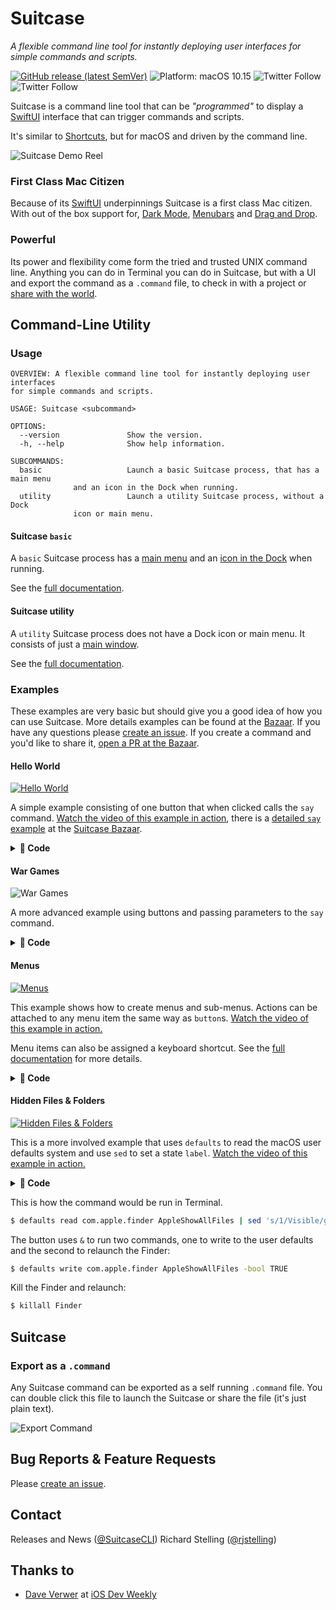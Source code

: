 # Suitcase

*A flexible command line tool for instantly deploying user interfaces for simple commands and scripts.*

[![GitHub release (latest SemVer)](https://img.shields.io/github/v/release/Impedimenta/Suitcase?sort=semver)](https://github.com/Impedimenta/Suitcase/releases) ![Platform: macOS 10.15](https://img.shields.io/badge/platform-macOS%2010.15-blue) ![Twitter Follow](https://img.shields.io/twitter/follow/SuitcaseCLI) ![Twitter Follow](https://img.shields.io/twitter/follow/rjstelling)

Suitcase is a command line tool that can be *"programmed"* to display a [SwiftUI](https://developer.apple.com/xcode/swiftui/) interface that can trigger commands and scripts. 

It's similar to [Shortcuts](https://apps.apple.com/us/app/shortcuts/id915249334), but for macOS and driven by the command line.

![Suitcase Demo Reel](./Resources/Hero.gif)

### First Class Mac Citizen 

Because of its [SwiftUI](https://developer.apple.com/xcode/swiftui/) underpinnings Suitcase is a first class Mac citizen. With out of the box support for, [Dark Mode](https://support.apple.com/en-gb/HT208976), [Menubars](https://developer.apple.com/design/human-interface-guidelines/macos/menus/menu-bar-menus/) and [Drag and Drop](https://developer.apple.com/design/human-interface-guidelines/macos/user-interaction/drag-and-drop/). 

### Powerful 

Its power and flexibility come form the tried and trusted UNIX command line. Anything you can do in Terminal you can do in Suitcase, but with a UI and export the command as a `.command` file, to check in with a project or [share with the world](https://github.com/Impedimenta/Suitcase-Bazaar).

## Command-Line Utility

### Usage

	OVERVIEW: A flexible command line tool for instantly deploying user interfaces
	for simple commands and scripts.

	USAGE: Suitcase <subcommand>

	OPTIONS:
	  --version               Show the version.
	  -h, --help              Show help information.

	SUBCOMMANDS:
	  basic                   Launch a basic Suitcase process, that has a main menu
				  and an icon in the Dock when running.
	  utility                 Launch a utility Suitcase process, without a Dock
				  icon or main menu.

#### Suitcase `basic`

A `basic` Suitcase process has a [main menu](https://developer.apple.com/documentation/appkit/nsapplication/menus) and an [icon in the Dock](https://developer.apple.com/documentation/appkit/nsdocktile) when running.

See the [full documentation](./Basic.md).

#### Suitcase utility

A `utility` Suitcase process does not have a Dock icon or main menu. It consists of just a [main window](https://developer.apple.com/documentation/appkit/nswindow).

See the [full documentation](./Utility.md).

### Examples

These examples are very basic but should give you a good idea of how you can use Suitcase. More details examples can be found at the [Bazaar](https://impedimenta.github.io/Suitcase-Bazaar/Examples/). If you have any questions please [create an issue](https://github.com/Impedimenta/Suitcase/issues). If you create a command and you'd like to share it, [open a PR at the Bazaar](https://github.com/Impedimenta/Suitcase-Bazaar).

#### Hello World

[![Hello World](./Resources/Hello-World-Example.png)](https://vimeo.com/413136057)

A simple example consisting of one button that when clicked calls the `say` command. [Watch the video of this example in action](https://vimeo.com/413136057), there is a [detailed `say` example](https://github.com/Impedimenta/Suitcase-Bazaar/blob/master/Examples/Say.md) at the [Suitcase Bazaar](https://github.com/Impedimenta/Suitcase-Bazaar/).

<details><summary><b>📝 Code</b></summary>

```bash
$ Suitcase --name="Demo App" --window-title="Hello World" \
  --window-width="200" --window-height="200" \
  --control-type="label" --control-title="Give a face to every voice…" \
  --control-type="button" \
  --control-title="🗣 Say hello" \
  --control-action="/usr/bin/say Hello World"
```
</details>
	
#### War Games

![War Games](./Resources/War-Games-Example.png)

A more advanced example using buttons and passing parameters to the `say` command.

<details><summary><b>📝 Code</b></summary>

```bash
$ Suitcase --name="War Games" \
 --control-title="Shall we play a game?" \
	--control-type="text-field" \
	--control-identifier="say.textfield" \
  --control-title="Daniel" \
	--control-type="button" \
	--control-group-identifier="g.btns" \
	--control-action="/usr/bin/say" \
	--control-action-parameter="-v,Daniel,say.textfield" \
  --control-title="Samantha" \
	--control-type="button" \
	--control-group-identifier="g.btns" \
	--control-action="/usr/bin/say" \
	--control-action-parameter="-v,Samantha,say.textfield" \
  --control-title="Veena" \
	--control-type="button" \
	--control-group-identifier="g.btns" \
	--control-action="/usr/bin/say" \
	--control-action-parameter="-v,Veena,say.textfield"
```
</details>

#### Menus

[![Menus](./Resources/Menus-Example.png)](https://vimeo.com/413141354)

This example shows how to create menus and sub-menus. Actions can be attached to any menu item the same way as `button`s. [Watch the video of this example in action.](https://vimeo.com/413141354)

Menu items can also be assigned a keyboard shortcut. See the [full documentation](./Basic.md) for more details. 

<details><summary><b>📝 Code</b></summary>
	
```bash
$ Suitcase --name="Demo App" --window-title="Menus" \
  --control-title="UUID" \
	--control-type="label" --control-identifier="com.label.uuid" \
  --menu-title="Action>Generate>UUID" \
	--menu-action="/usr/bin/uuidgen" \
	--menu-action-destination="com.label.uuid" \
  --menu-title="Action>Copy UUID" \
  --menu-shortcut="k" \
  --menu-action="/usr/bin/printenv com.label.uuid | /usr/bin/pbcopy"
```
</details>

#### Hidden Files & Folders

[![Hidden Files & Folders](./Resources/Hide-Example.png)](https://vimeo.com/413199912)

This is a more involved example that uses `defaults` to read the macOS user defaults system and use `sed` to set a state `label`. [Watch the video of this example in action.](https://vimeo.com/413199912)

<details><summary><b>📝 Code</b></summary>
	
```bash
$ Suitcase --name="Hidden Finder Settings" \
  --control-title="Hidden Files & Folders:" \
	--control-group-identifier="com.finder.hidden" \
	--control-type="label" \
  --control-title="unknown" \
	--control-group-identifier="com.finder.hidden" \
	--control-type="label" \
	--control-identifier="com.label.hidden.state" \
  --control-title="Refresh" \
	--control-group-identifier="com.finder.hidden" \
	--control-type="button" \
	--control-action="/usr/bin/defaults read com.apple.finder AppleShowAllFiles | /usr/bin/sed s/1/Visible/g;s/0/Hidden/g" \
	--control-action-destination="com.label.hidden.state" \
  --control-title="Enable" \
	--control-type="button" \
	--control-group-identifier="com.finder.hidden.buttons" \
	--control-action="/usr/bin/defaults write com.apple.finder AppleShowAllFiles -bool TRUE & /usr/bin/killall Finder" \
  --control-title="Disable" \
	--control-type="button" \
	--control-group-identifier="com.finder.hidden.buttons" \
	--control-action="/usr/bin/defaults write com.apple.finder AppleShowAllFiles -bool FALSE & /usr/bin/killall Finder"
```
</details>

This is how the command would be run in Terminal.

```bash
$ defaults read com.apple.finder AppleShowAllFiles | sed 's/1/Visible/g;s/0/Hidden/g'
```

The button uses `&` to run two commands, one to write to the user defaults and the second to relaunch the Finder:

```bash
$ defaults write com.apple.finder AppleShowAllFiles -bool TRUE
```

Kill the Finder and relaunch:

```bash
$ killall Finder
```

## Suitcase

### Export as a `.command`

Any Suitcase command can be exported as a self running `.command` file. You can double click this file to launch the Suitcase or share the file (it's just plain text).

![Export Command](./Resources/export-screenshot.png)

## Bug Reports & Feature Requests

Please [create an issue](https://github.com/Impedimenta/Suitcase/issues).

## Contact

Releases and News ([@SuitcaseCLI](https://twitter.com/SuitcaseCLI))
Richard Stelling ([@rjstelling](https://twitter.com/rjstelling))

## Thanks to

- [Dave Verwer](https://github.com/daveverwer) at [iOS Dev Weekly](https://iosdevweekly.com)

